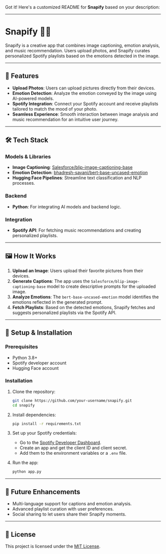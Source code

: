 Got it! Here's a customized README for **Snapify** based on your description:

---

# Snapify 📸🎵  
Snapify is a creative app that combines image captioning, emotion analysis, and music recommendation. Users upload photos, and Snapify curates personalized Spotify playlists based on the emotions detected in the image.  

---

## 🚀 Features  
- **Upload Photos**: Users can upload pictures directly from their devices.  
- **Emotion Detection**: Analyze the emotion conveyed by the image using AI-powered models.  
- **Spotify Integration**: Connect your Spotify account and receive playlists tailored to match the mood of your photo.  
- **Seamless Experience**: Smooth interaction between image analysis and music recommendation for an intuitive user journey.  

---

## 🛠️ Tech Stack  
### Models & Libraries  
- **Image Captioning**: [Salesforce/blip-image-captioning-base](https://huggingface.co/Salesforce/blip-image-captioning-base)  
- **Emotion Detection**: [bhadresh-savani/bert-base-uncased-emotion](https://huggingface.co/bhadresh-savani/bert-base-uncased-emotion)  
- **Hugging Face Pipelines**: Streamline text classification and NLP processes.  

### Backend  
- **Python**: For integrating AI models and backend logic.  

### Integration  
- **Spotify API**: For fetching music recommendations and creating personalized playlists.  

---

## 🖼️ How It Works  
1. **Upload an Image**: Users upload their favorite pictures from their devices.  
2. **Generate Captions**: The app uses the `Salesforce/blip-image-captioning-base` model to create descriptive prompts for the uploaded image.  
3. **Analyze Emotions**: The `bert-base-uncased-emotion` model identifies the emotions reflected in the generated prompt.  
4. **Fetch Playlists**: Based on the detected emotions, Snapify fetches and suggests personalized playlists via the Spotify API.  

---

## 🔗 Setup & Installation  

### Prerequisites  
- Python 3.8+  
- Spotify developer account  
- Hugging Face account  

### Installation  
1. Clone the repository:  
   ```bash
   git clone https://github.com/your-username/snapify.git
   cd snapify
   ```  

2. Install dependencies:  
   ```bash
   pip install -r requirements.txt
   ```  

3. Set up your Spotify credentials:  
   - Go to the [Spotify Developer Dashboard](https://developer.spotify.com/dashboard/).  
   - Create an app and get the client ID and client secret.  
   - Add them to the environment variables or a `.env` file.  

4. Run the app:  
   ```bash
   python app.py
   ```  

---

## 🌟 Future Enhancements  
- Multi-language support for captions and emotion analysis.  
- Advanced playlist curation with user preferences.  
- Social sharing to let users share their Snapify moments.  

---

## 📝 License  
This project is licensed under the [MIT License](LICENSE).  

